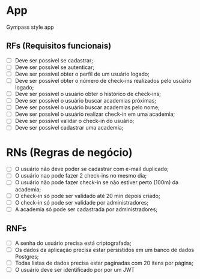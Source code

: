# App

Gympass style app

## RFs (Requisitos funcionais)

- [ ] Deve ser possível se cadastrar;
- [ ] Deve ser possível se autenticar;
- [ ] Deve ser possível obter o perfil de um usuário logado;
- [ ] Deve ser possível obter o número de check-ins realizados pelo usuário logado;
- [ ] Deve ser possível o usuário obter o histórico de check-ins;
- [ ] Deve ser possível o usuário buscar academias próximas;
- [ ] Deve ser possível o usuário buscar academias pelo nome;
- [ ] Deve ser possível o usuário realizar check-in em uma academia;
- [ ] Deve ser possível validar o check-in do usuário;
- [ ] Deve ser possível cadastrar uma academia;

# RNs (Regras de negócio)

- [ ] O usuário não deve poder se cadastrar com e-mail duplicado;
- [ ] O usuário nao pode fazer 2 check-ins no mesmo dia;
- [ ] O usuário não pode fazer check-in se não estiver perto (100m) da academia;
- [ ] O check-in só pode ser validado até 20 min depois criado;
- [ ] O check-in só pode ser validade por administradores;
- [ ] A academia só pode ser cadastrada por administradores;

## RNFs

- [ ] A senha do usuário precisa está criptografada;
- [ ] Os dados da aplicação precisa estar persistidos em um banco de dados Postgres;
- [ ] Todas listas de dados precisa estar paginadas com 20 itens por página;
- [ ] O usuário deve ser identificado por por um JWT
